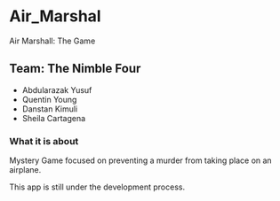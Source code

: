 # Air_Marshal
Air Marshall: The Game

## Team: The Nimble Four
- Abdularazak Yusuf
- Quentin Young
- Danstan Kimuli
- Sheila Cartagena

### What it is about
Mystery Game focused on preventing a murder from taking place on an airplane.

This app is still under the development process.
